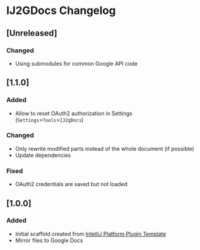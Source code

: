 <!-- Keep a Changelog guide -> https://keepachangelog.com -->

# IJ2GDocs Changelog

## [Unreleased]
### Changed
- Using submodules for common Google API code
## [1.1.0]
### Added
- Allow to reset OAuth2 authorization in Settings (`Settings`>`Tools`>`IJ2gDocs`)
### Changed
- Only rewrite modified parts instead of the whole document (if possible)
- Update dependencies
### Fixed
- OAuth2 credentials are saved but not loaded
## [1.0.0]
### Added
- Initial scaffold created from [IntelliJ Platform Plugin Template](https://github.com/JetBrains/intellij-platform-plugin-template)
- Mirror files to Google Docs
